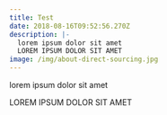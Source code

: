 ```yaml
---
title: Test
date: 2018-08-16T09:52:56.270Z
description: |-
  lorem ipsum dolor sit amet
  LOREM IPSUM DOLOR SIT AMET
image: /img/about-direct-sourcing.jpg
---
```

lorem ipsum dolor sit amet

LOREM IPSUM DOLOR SIT AMET
